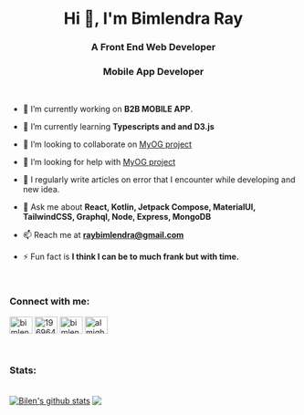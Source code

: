 
<h1 align="center">Hi 👋, I'm Bimlendra Ray</h1>
<h3 align="center">A Front End Web Developer</h3>
<h3 align="center">Mobile App Developer</h3>

<br/>

- 🔭 I’m currently working on **B2B MOBILE APP**.

- 🌱 I’m currently learning **Typescripts and and D3.js**

- 👯 I’m looking to collaborate on [MyOG project](https://github.com/bilenray/MyOG-App.git)

- 🤝 I’m looking for help with [MyOG project](https://github.com/bilenray/MyOG-App.git)

- 📝 I regularly write articles on error that I encounter while developing and new idea.

- 💬 Ask me about **React, Kotlin, Jetpack Compose, MaterialUI, TailwindCSS, Graphql, Node, Express, MongoDB**

- 📫 Reach me at **raybimlendra@gmail.com**

- ⚡ Fun fact is **I think I can be to much frank but with time.**

<br/>
<h3 align="left">Connect with me:</h3>
<p align="left">
<a href="https://linkedin.com/in/bimlendra ray" target="blank"><img align="center" src="https://raw.githubusercontent.com/rahuldkjain/github-profile-readme-generator/master/src/images/icons/Social/linked-in-alt.svg" alt="bimlendra ray" height="30" width="40" /></a>
<a href="https://stackoverflow.com/users/19696483" target="blank"><img align="center" src="https://raw.githubusercontent.com/rahuldkjain/github-profile-readme-generator/master/src/images/icons/Social/stack-overflow.svg" alt="19696483" height="30" width="40" /></a>
<a href="https://fb.com/bimlenra ray" target="blank"><img align="center" src="https://raw.githubusercontent.com/rahuldkjain/github-profile-readme-generator/master/src/images/icons/Social/facebook.svg" alt="bimlenra ray" height="30" width="40" /></a>
<a href="https://www.youtube.com/c/almightytechno" target="blank"><img align="center" src="https://raw.githubusercontent.com/rahuldkjain/github-profile-readme-generator/master/src/images/icons/Social/youtube.svg" alt="almightytechno" height="30" width="40" /></a>
</p>
<br/>
<h3 align="left">Stats:</h3>
<br/>
<a href="https://github.com/bhimray/github-readme-stats"><img align="center" src="https://github-readme-stats.vercel.app/api?username=bhimray&show_icons=true&include_all_commits=true&theme=radical&hide_border=true" alt="Bilen's github stats" /></a> <a href="https://github.com/bhimray/github-readme-stats"><img align="center" src="https://github-readme-stats.vercel.app/api/top-langs/?username=bhimray&layout=compact&theme=radical&hide_border=true" /></a>
